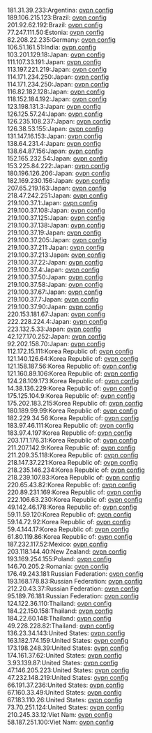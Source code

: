 181.31.39.233:Argentina: [ovpn config](vpn/181_31_39_233.ovpn)  
189.106.215.123:Brazil: [ovpn config](vpn/189_106_215_123.ovpn)  
201.92.62.192:Brazil: [ovpn config](vpn/201_92_62_192.ovpn)  
77.247.111.50:Estonia: [ovpn config](vpn/77_247_111_50.ovpn)  
82.208.22.235:Germany: [ovpn config](vpn/82_208_22_235.ovpn)  
106.51.161.51:India: [ovpn config](vpn/106_51_161_51.ovpn)  
103.201.129.18:Japan: [ovpn config](vpn/103_201_129_18.ovpn)  
111.107.33.191:Japan: [ovpn config](vpn/111_107_33_191.ovpn)  
113.197.221.219:Japan: [ovpn config](vpn/113_197_221_219.ovpn)  
114.171.234.250:Japan: [ovpn config](vpn/114_171_234_250.ovpn)  
114.171.234.250:Japan: [ovpn config](vpn/114_171_234_250.ovpn)  
116.82.182.128:Japan: [ovpn config](vpn/116_82_182_128.ovpn)  
118.152.184.192:Japan: [ovpn config](vpn/118_152_184_192.ovpn)  
123.198.131.3:Japan: [ovpn config](vpn/123_198_131_3.ovpn)  
126.125.57.24:Japan: [ovpn config](vpn/126_125_57_24.ovpn)  
126.235.108.237:Japan: [ovpn config](vpn/126_235_108_237.ovpn)  
126.38.53.155:Japan: [ovpn config](vpn/126_38_53_155.ovpn)  
131.147.16.153:Japan: [ovpn config](vpn/131_147_16_153.ovpn)  
138.64.231.4:Japan: [ovpn config](vpn/138_64_231_4.ovpn)  
138.64.87.156:Japan: [ovpn config](vpn/138_64_87_156.ovpn)  
152.165.232.54:Japan: [ovpn config](vpn/152_165_232_54.ovpn)  
153.225.84.222:Japan: [ovpn config](vpn/153_225_84_222.ovpn)  
180.196.126.206:Japan: [ovpn config](vpn/180_196_126_206.ovpn)  
182.169.230.156:Japan: [ovpn config](vpn/182_169_230_156.ovpn)  
207.65.219.163:Japan: [ovpn config](vpn/207_65_219_163.ovpn)  
218.47.242.251:Japan: [ovpn config](vpn/218_47_242_251.ovpn)  
219.100.37.1:Japan: [ovpn config](vpn/219_100_37_1.ovpn)  
219.100.37.108:Japan: [ovpn config](vpn/219_100_37_108.ovpn)  
219.100.37.125:Japan: [ovpn config](vpn/219_100_37_125.ovpn)  
219.100.37.138:Japan: [ovpn config](vpn/219_100_37_138.ovpn)  
219.100.37.19:Japan: [ovpn config](vpn/219_100_37_19.ovpn)  
219.100.37.205:Japan: [ovpn config](vpn/219_100_37_205.ovpn)  
219.100.37.211:Japan: [ovpn config](vpn/219_100_37_211.ovpn)  
219.100.37.213:Japan: [ovpn config](vpn/219_100_37_213.ovpn)  
219.100.37.22:Japan: [ovpn config](vpn/219_100_37_22.ovpn)  
219.100.37.4:Japan: [ovpn config](vpn/219_100_37_4.ovpn)  
219.100.37.50:Japan: [ovpn config](vpn/219_100_37_50.ovpn)  
219.100.37.58:Japan: [ovpn config](vpn/219_100_37_58.ovpn)  
219.100.37.67:Japan: [ovpn config](vpn/219_100_37_67.ovpn)  
219.100.37.7:Japan: [ovpn config](vpn/219_100_37_7.ovpn)  
219.100.37.90:Japan: [ovpn config](vpn/219_100_37_90.ovpn)  
220.153.181.67:Japan: [ovpn config](vpn/220_153_181_67.ovpn)  
222.228.224.4:Japan: [ovpn config](vpn/222_228_224_4.ovpn)  
223.132.5.33:Japan: [ovpn config](vpn/223_132_5_33.ovpn)  
42.127.170.252:Japan: [ovpn config](vpn/42_127_170_252.ovpn)  
92.202.158.70:Japan: [ovpn config](vpn/92_202_158_70.ovpn)  
112.172.15.111:Korea Republic of: [ovpn config](vpn/112_172_15_111.ovpn)  
121.140.126.64:Korea Republic of: [ovpn config](vpn/121_140_126_64.ovpn)  
121.158.187.56:Korea Republic of: [ovpn config](vpn/121_158_187_56.ovpn)  
121.160.89.106:Korea Republic of: [ovpn config](vpn/121_160_89_106.ovpn)  
124.28.109.173:Korea Republic of: [ovpn config](vpn/124_28_109_173.ovpn)  
14.38.136.229:Korea Republic of: [ovpn config](vpn/14_38_136_229.ovpn)  
175.125.104.9:Korea Republic of: [ovpn config](vpn/175_125_104_9.ovpn)  
175.202.183.215:Korea Republic of: [ovpn config](vpn/175_202_183_215.ovpn)  
180.189.99.99:Korea Republic of: [ovpn config](vpn/180_189_99_99.ovpn)  
182.229.34.56:Korea Republic of: [ovpn config](vpn/182_229_34_56.ovpn)  
183.97.46.111:Korea Republic of: [ovpn config](vpn/183_97_46_111.ovpn)  
183.97.4.197:Korea Republic of: [ovpn config](vpn/183_97_4_197.ovpn)  
203.171.176.31:Korea Republic of: [ovpn config](vpn/203_171_176_31.ovpn)  
211.207.142.9:Korea Republic of: [ovpn config](vpn/211_207_142_9.ovpn)  
211.209.35.118:Korea Republic of: [ovpn config](vpn/211_209_35_118.ovpn)  
218.147.37.221:Korea Republic of: [ovpn config](vpn/218_147_37_221.ovpn)  
218.235.146.234:Korea Republic of: [ovpn config](vpn/218_235_146_234.ovpn)  
218.239.107.83:Korea Republic of: [ovpn config](vpn/218_239_107_83.ovpn)  
220.65.43.82:Korea Republic of: [ovpn config](vpn/220_65_43_82.ovpn)  
220.89.231.169:Korea Republic of: [ovpn config](vpn/220_89_231_169.ovpn)  
222.106.63.230:Korea Republic of: [ovpn config](vpn/222_106_63_230.ovpn)  
49.142.46.178:Korea Republic of: [ovpn config](vpn/49_142_46_178.ovpn)  
59.11.59.120:Korea Republic of: [ovpn config](vpn/59_11_59_120.ovpn)  
59.14.72.92:Korea Republic of: [ovpn config](vpn/59_14_72_92.ovpn)  
59.4.144.17:Korea Republic of: [ovpn config](vpn/59_4_144_17.ovpn)  
61.80.119.86:Korea Republic of: [ovpn config](vpn/61_80_119_86.ovpn)  
187.232.117.52:Mexico: [ovpn config](vpn/187_232_117_52.ovpn)  
203.118.144.40:New Zealand: [ovpn config](vpn/203_118_144_40.ovpn)  
193.169.254.155:Poland: [ovpn config](vpn/193_169_254_155.ovpn)  
146.70.205.2:Romania: [ovpn config](vpn/146_70_205_2.ovpn)  
176.49.243.181:Russian Federation: [ovpn config](vpn/176_49_243_181.ovpn)  
193.168.178.83:Russian Federation: [ovpn config](vpn/193_168_178_83.ovpn)  
212.20.43.37:Russian Federation: [ovpn config](vpn/212_20_43_37.ovpn)  
95.189.76.181:Russian Federation: [ovpn config](vpn/95_189_76_181.ovpn)  
124.122.36.110:Thailand: [ovpn config](vpn/124_122_36_110.ovpn)  
184.22.150.158:Thailand: [ovpn config](vpn/184_22_150_158.ovpn)  
184.22.60.148:Thailand: [ovpn config](vpn/184_22_60_148.ovpn)  
49.228.228.82:Thailand: [ovpn config](vpn/49_228_228_82.ovpn)  
136.23.34.143:United States: [ovpn config](vpn/136_23_34_143.ovpn)  
163.182.174.159:United States: [ovpn config](vpn/163_182_174_159.ovpn)  
173.198.248.39:United States: [ovpn config](vpn/173_198_248_39.ovpn)  
174.161.37.62:United States: [ovpn config](vpn/174_161_37_62.ovpn)  
3.93.139.87:United States: [ovpn config](vpn/3_93_139_87.ovpn)  
47.146.205.223:United States: [ovpn config](vpn/47_146_205_223.ovpn)  
47.232.148.219:United States: [ovpn config](vpn/47_232_148_219.ovpn)  
66.191.37.236:United States: [ovpn config](vpn/66_191_37_236.ovpn)  
67.160.33.49:United States: [ovpn config](vpn/67_160_33_49.ovpn)  
67.183.110.26:United States: [ovpn config](vpn/67_183_110_26.ovpn)  
73.70.251.124:United States: [ovpn config](vpn/73_70_251_124.ovpn)  
210.245.33.12:Viet Nam: [ovpn config](vpn/210_245_33_12.ovpn)  
58.187.251.100:Viet Nam: [ovpn config](vpn/58_187_251_100.ovpn)  

